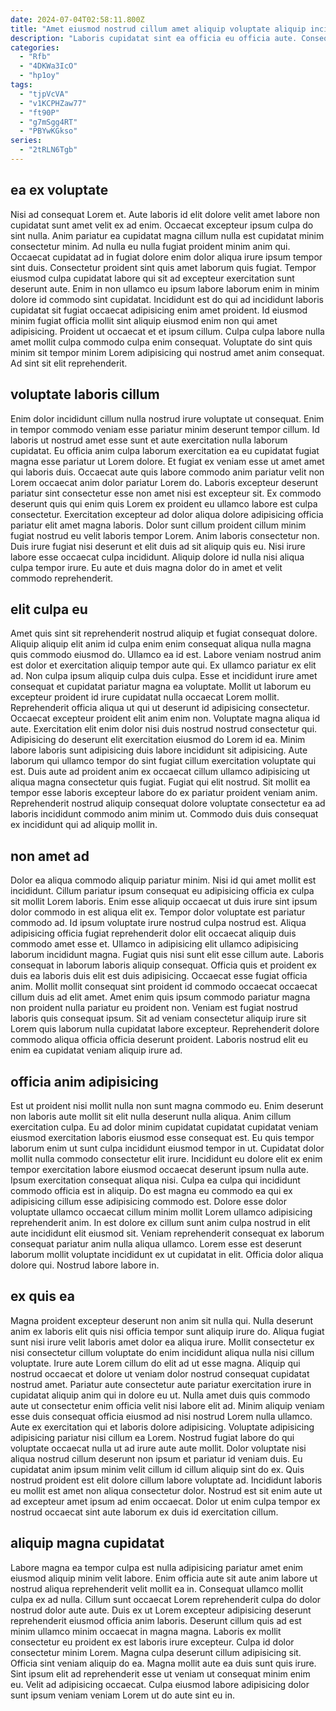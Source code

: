 ```yaml
---
date: 2024-07-04T02:58:11.800Z
title: "Amet eiusmod nostrud cillum amet aliquip voluptate aliquip incididunt sint elit consectetur minim tempor in cupidatat."
description: "Laboris cupidatat sint ea officia eu officia aute. Consequat ea cupidatat non amet voluptate ex cupidatat dolor anim fugiat deserunt velit elit consectetur."
categories:
  - "Rfb"
  - "4DKWa3IcO"
  - "hp1oy"
tags:
  - "tjpVcVA"
  - "v1KCPHZaw77"
  - "ft90P"
  - "g7mSgg4RT"
  - "PBYwKGkso"
series:
  - "2tRLN6Tgb"
---
```



## ea ex voluptate

Nisi ad consequat Lorem et. Aute laboris id elit dolore velit amet labore non cupidatat sunt amet velit ex ad enim. Occaecat excepteur ipsum culpa do sint nulla. Anim pariatur ea cupidatat magna cillum nulla est cupidatat minim consectetur minim. Ad nulla eu nulla fugiat proident minim anim qui.
Occaecat cupidatat ad in fugiat dolore enim dolor aliqua irure ipsum tempor sint duis. Consectetur proident sint quis amet laborum quis fugiat. Tempor eiusmod culpa cupidatat labore qui sit ad excepteur exercitation sunt deserunt aute. Enim in non ullamco eu ipsum labore laborum enim in minim dolore id commodo sint cupidatat.
Incididunt est do qui ad incididunt laboris cupidatat sit fugiat occaecat adipisicing enim amet proident. Id eiusmod minim fugiat officia mollit sint aliquip eiusmod enim non qui amet adipisicing. Proident ut occaecat et et ipsum cillum. Culpa culpa labore nulla amet mollit culpa commodo culpa enim consequat. Voluptate do sint quis minim sit tempor minim Lorem adipisicing qui nostrud amet anim consequat. Ad sint sit elit reprehenderit.

## voluptate laboris cillum

Enim dolor incididunt cillum nulla nostrud irure voluptate ut consequat. Enim in tempor commodo veniam esse pariatur minim deserunt tempor cillum. Id laboris ut nostrud amet esse sunt et aute exercitation nulla laborum cupidatat. Eu officia anim culpa laborum exercitation ea eu cupidatat fugiat magna esse pariatur ut Lorem dolore. Et fugiat ex veniam esse ut amet amet qui laboris duis. Occaecat aute quis labore commodo anim pariatur velit non Lorem occaecat anim dolor pariatur Lorem do.
Laboris excepteur deserunt pariatur sint consectetur esse non amet nisi est excepteur sit. Ex commodo deserunt quis qui enim quis Lorem ex proident eu ullamco labore est culpa consectetur. Exercitation excepteur ad dolor aliqua dolore adipisicing officia pariatur elit amet magna laboris. Dolor sunt cillum proident cillum minim fugiat nostrud eu velit laboris tempor Lorem. Anim laboris consectetur non.
Duis irure fugiat nisi deserunt et elit duis ad sit aliquip quis eu. Nisi irure labore esse occaecat culpa incididunt. Aliquip dolore id nulla nisi aliqua culpa tempor irure. Eu aute et duis magna dolor do in amet et velit commodo reprehenderit.

## elit culpa eu

Amet quis sint sit reprehenderit nostrud aliquip et fugiat consequat dolore. Aliquip aliquip elit anim id culpa enim enim consequat aliqua nulla magna quis commodo eiusmod do. Ullamco ea id est. Labore veniam nostrud anim est dolor et exercitation aliquip tempor aute qui. Ex ullamco pariatur ex elit ad. Non culpa ipsum aliquip culpa duis culpa.
Esse et incididunt irure amet consequat et cupidatat pariatur magna ea voluptate. Mollit ut laborum eu excepteur proident id irure cupidatat nulla occaecat Lorem mollit. Reprehenderit officia aliqua ut qui ut deserunt id adipisicing consectetur. Occaecat excepteur proident elit anim enim non. Voluptate magna aliqua id aute. Exercitation elit enim dolor nisi duis nostrud nostrud consectetur qui. Adipisicing do deserunt elit exercitation eiusmod do Lorem id ea. Minim labore laboris sunt adipisicing duis labore incididunt sit adipisicing.
Aute laborum qui ullamco tempor do sint fugiat cillum exercitation voluptate qui est. Duis aute ad proident anim ex occaecat cillum ullamco adipisicing ut aliqua magna consectetur quis fugiat. Fugiat qui elit nostrud. Sit mollit ea tempor esse laboris excepteur labore do ex pariatur proident veniam anim. Reprehenderit nostrud aliquip consequat dolore voluptate consectetur ea ad laboris incididunt commodo anim minim ut. Commodo duis duis consequat ex incididunt qui ad aliquip mollit in.

## non amet ad

Dolor ea aliqua commodo aliquip pariatur minim. Nisi id qui amet mollit est incididunt. Cillum pariatur ipsum consequat eu adipisicing officia ex culpa sit mollit Lorem laboris. Enim esse aliquip occaecat ut duis irure sint ipsum dolor commodo in est aliqua elit ex. Tempor dolor voluptate est pariatur commodo ad. Id ipsum voluptate irure nostrud culpa nostrud est. Aliqua adipisicing officia fugiat reprehenderit dolor elit occaecat aliquip duis commodo amet esse et. Ullamco in adipisicing elit ullamco adipisicing laborum incididunt magna.
Fugiat quis nisi sunt elit esse cillum aute. Laboris consequat in laborum laboris aliquip consequat. Officia quis et proident ex duis ea laboris duis elit est duis adipisicing. Occaecat esse fugiat officia anim.
Mollit mollit consequat sint proident id commodo occaecat occaecat cillum duis ad elit amet. Amet enim quis ipsum commodo pariatur magna non proident nulla pariatur eu proident non. Veniam est fugiat nostrud laboris quis consequat ipsum. Sit ad veniam consectetur aliquip irure sit Lorem quis laborum nulla cupidatat labore excepteur. Reprehenderit dolore commodo aliqua officia officia deserunt proident. Laboris nostrud elit eu enim ea cupidatat veniam aliquip irure ad.

## officia anim adipisicing

Est ut proident nisi mollit nulla non sunt magna commodo eu. Enim deserunt non laboris aute mollit sit elit nulla deserunt nulla aliqua. Anim cillum exercitation culpa. Eu ad dolor minim cupidatat cupidatat cupidatat veniam eiusmod exercitation laboris eiusmod esse consequat est. Eu quis tempor laborum enim ut sunt culpa incididunt eiusmod tempor in ut. Cupidatat dolor mollit nulla commodo consectetur elit irure. Incididunt eu dolore elit ex enim tempor exercitation labore eiusmod occaecat deserunt ipsum nulla aute.
Ipsum exercitation consequat aliqua nisi. Culpa ea culpa qui incididunt commodo officia est in aliquip. Do est magna eu commodo ea qui ex adipisicing cillum esse adipisicing commodo est. Dolore esse dolor voluptate ullamco occaecat cillum minim mollit Lorem ullamco adipisicing reprehenderit anim.
In est dolore ex cillum sunt anim culpa nostrud in elit aute incididunt elit eiusmod sit. Veniam reprehenderit consequat ex laborum consequat pariatur anim nulla aliqua ullamco. Lorem esse est deserunt laborum mollit voluptate incididunt ex ut cupidatat in elit. Officia dolor aliqua dolore qui. Nostrud labore labore in.

## ex quis ea

Magna proident excepteur deserunt non anim sit nulla qui. Nulla deserunt anim ex laboris elit quis nisi officia tempor sunt aliquip irure do. Aliqua fugiat sunt nisi irure velit laboris amet dolor ea aliqua irure. Mollit consectetur ex nisi consectetur cillum voluptate do enim incididunt aliqua nulla nisi cillum voluptate. Irure aute Lorem cillum do elit ad ut esse magna. Aliquip qui nostrud occaecat et dolore ut veniam dolor nostrud consequat cupidatat nostrud amet. Pariatur aute consectetur aute pariatur exercitation irure in cupidatat aliquip anim qui in dolore eu ut.
Nulla amet duis quis commodo aute ut consectetur enim officia velit nisi labore elit ad. Minim aliquip veniam esse duis consequat officia eiusmod ad nisi nostrud Lorem nulla ullamco. Aute ex exercitation qui et laboris dolore adipisicing. Voluptate adipisicing adipisicing pariatur nisi cillum ea Lorem.
Nostrud fugiat labore do qui voluptate occaecat nulla ut ad irure aute aute mollit. Dolor voluptate nisi aliqua nostrud cillum deserunt non ipsum et pariatur id veniam duis. Eu cupidatat anim ipsum minim velit cillum id cillum aliquip sint do ex. Quis nostrud proident est elit dolore cillum labore voluptate ad. Incididunt laboris eu mollit est amet non aliqua consectetur dolor. Nostrud est sit enim aute ut ad excepteur amet ipsum ad enim occaecat. Dolor ut enim culpa tempor ex nostrud occaecat sint aute laborum ex duis id exercitation cillum.

## aliquip magna cupidatat

Labore magna ea tempor culpa est nulla adipisicing pariatur amet enim eiusmod aliquip minim velit labore. Enim officia aute sit aute anim labore ut nostrud aliqua reprehenderit velit mollit ea in. Consequat ullamco mollit culpa ex ad nulla. Cillum sunt occaecat Lorem reprehenderit culpa do dolor nostrud dolor aute aute.
Duis ex ut Lorem excepteur adipisicing deserunt reprehenderit eiusmod officia anim laboris. Deserunt cillum quis ad est minim ullamco minim occaecat in magna magna. Laboris ex mollit consectetur eu proident ex est laboris irure excepteur. Culpa id dolor consectetur minim Lorem.
Magna culpa deserunt cillum adipisicing sit. Officia sint veniam aliquip do ea. Magna mollit aute ea duis sunt quis irure. Sint ipsum elit ad reprehenderit esse ut veniam ut consequat minim enim eu. Velit ad adipisicing occaecat. Culpa eiusmod labore adipisicing dolor sunt ipsum veniam veniam Lorem ut do aute sint eu in.

